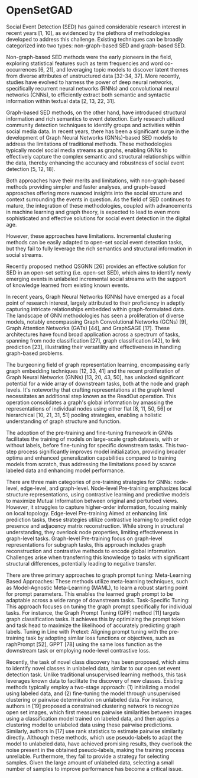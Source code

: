 # OpenSetGAD

Social Event Detection (SED) has gained considerable research interest in recent years [1, 10], as evidenced by the plethora of methodologies developed to address this challenge. Existing techniques can be broadly categorized into two types: non-graph-based SED and graph-based SED.

Non-graph-based SED methods were the early pioneers in the field, exploring statistical features such as term frequencies and word co-occurrences [6, 21], and leveraging topic models to discover latent themes from diverse attributes of unstructured data [32-34, 37]. More recently, studies have evolved to harness the power of deep neural networks, specifically recurrent neural networks (RNNs) and convolutional neural networks (CNNs), to efficiently extract both semantic and syntactic information within textual data [2, 13, 22, 31].

Graph-based SED methods, on the other hand, have introduced structural information and rich semantics to event detection. Early research utilized community detection techniques to identify groups and activities within social media data. In recent years, there has been a significant surge in the development of Graph Neural Networks (GNNs)-based SED models to address the limitations of traditional methods. These methodologies typically model social media streams as graphs, enabling GNNs to effectively capture the complex semantic and structural relationships within the data, thereby enhancing the accuracy and robustness of social event detection [5, 12, 18].

Both approaches have their merits and limitations, with non-graph-based methods providing simpler and faster analyses, and graph-based approaches offering more nuanced insights into the social structure and context surrounding the events in question. As the field of SED continues to mature, the integration of these methodologies, coupled with advancements in machine learning and graph theory, is expected to lead to even more sophisticated and effective solutions for social event detection in the digital age.

However, these approaches have limitations. Incremental clustering methods can be easily adapted to open-set social event detection tasks, but they fail to fully leverage the rich semantics and structural information in social streams. 

Recently proposed method QSGNN [26] provides an effective
solution for SED in an open-set setting (i.e. open-set SED), which
aims to identify newly emerging events in unlabeled incremental
social streams with the support of knowledge learned from existing
known events.

In recent years, Graph Neural Networks (GNNs) have emerged as a focal point of research interest, largely attributed to their proficiency in adeptly capturing intricate relationships embedded within graph-formulated data. The landscape of GNN methodologies has seen a proliferation of diverse models, notably encompassing Graph Convolutional Networks (GCNs) [9], Graph Attention Networks (GATs) [44], and GraphSAGE [17]. These architectures have found broad application across a spectrum of tasks, spanning from node classification [27], graph classification [42], to link prediction [23], illustrating their versatility and effectiveness in handling graph-based problems.

The burgeoning field of graph representation learning, encompassing early graph embedding techniques [12, 33, 41] and the recent proliferation of Graph Neural Networks (GNNs) [13, 20, 43, 50], has unlocked significant potential for a wide array of downstream tasks, both at the node and graph levels. It's noteworthy that crafting representations at the graph level necessitates an additional step known as the ReadOut operation. This operation consolidates a graph's global information by amassing the representations of individual nodes using either flat [8, 11, 50, 56] or hierarchical [10, 21, 31, 51] pooling strategies, enabling a holistic understanding of graph structure and function.

The adoption of the pre-training and fine-tuning framework in GNNs facilitates the training of models on large-scale graph datasets, with or without labels, before fine-tuning for specific downstream tasks. This two-step process significantly improves model initialization, providing broader optima and enhanced generalization capabilities compared to training models from scratch, thus addressing the limitations posed by scarce labeled data and enhancing model performance.

There are three main categories of pre-training strategies for GNNs: node-level, edge-level, and graph-level. Node-level Pre-training emphasizes local structure representations, using contrastive learning and predictive models to maximize Mutual Information between original and perturbed views. However, it struggles to capture higher-order information, focusing mainly on local topology. Edge-level Pre-training Aimed at enhancing link prediction tasks, these strategies utilize contrastive learning to predict edge presence and adjacency matrix reconstruction. While strong in structural understanding, they overlook node properties, limiting effectiveness in graph-level tasks. Graph-level Pre-training focus on graph-level representations for subgraph tasks, this approach includes graph reconstruction and contrastive methods to encode global information. Challenges arise when transferring this knowledge to tasks with significant structural differences, potentially leading to negative transfer.

There are three primary approaches to graph prompt tuning: Meta-Learning Based Approaches: These methods utilize meta-learning techniques, such as Model-Agnostic Meta-Learning (MAML), to learn a robust starting point for prompt parameters. This enables the learned graph prompt to be adaptable across a wide range of downstream tasks. Task-Specific Tuning: This approach focuses on tuning the graph prompt specifically for individual tasks. For instance, the Graph Prompt Tuning (GPF) method [11] targets graph classification tasks. It achieves this by optimizing the prompt token and task head to maximize the likelihood of accurately predicting graph labels. Tuning in Line with Pretext: Aligning prompt tuning with the pre-training task by adopting similar loss functions or objectives, such as raphPrompt [52], GPPT [78] using the same loss function as the downstream task or employing node-level contrastive loss.

Recently, the task of novel class discovery has been proposed, which aims to identify novel classes in unlabeled data, similar to our open set event detection task. Unlike traditional unsupervised learning methods, this task leverages known data to facilitate the discovery of new classes. Existing methods typically employ a two-stage approach: (1) initializing a model using labeled data, and (2) fine-tuning the model through unsupervised clustering or pairwise determination on unlabeled data. For instance, authors in [19] proposed a constrained clustering network to recognize open set images, which first measures pairwise similarities between images using a classification model trained on labeled data, and then applies a clustering model to unlabeled data using these pairwise predictions. Similarly, authors in [17] use rank statistics to estimate pairwise similarity directly. Although these methods, which use pseudo-labels to adapt the model to unlabeled data, have achieved promising results, they overlook the noise present in the obtained pseudo-labels, making the training process unreliable. Furthermore, they fail to provide a strategy for selecting samples. Given the large amount of unlabeled data, selecting a small number of samples to improve performance has become a critical issue.

